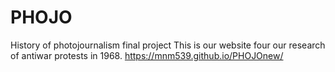 # PHOJO
History of photojournalism final project
This is our website four our research of antiwar protests in 1968.
https://mnm539.github.io/PHOJOnew/
